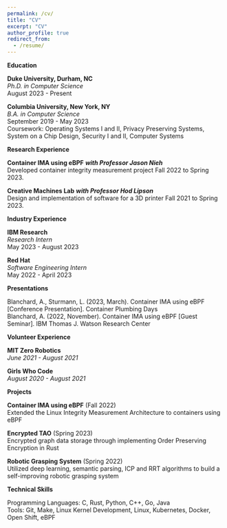 ```yaml
---
permalink: /cv/
title: "CV"
excerpt: "CV"
author_profile: true
redirect_from: 
  - /resume/
---
```


**Education**

**Duke University, Durham, NC** \
*Ph.D. in Computer Science* \
August 2023 - Present 

**Columbia University, New York, NY** \
*B.A. in Computer Science* \
September 2019 - May 2023 \
Coursework: Operating Systems I and II, Privacy Preserving Systems, System on a Chip Design, Security I and II, Computer Systems

**Research Experience**

**Container IMA using eBPF** ***with Professor Jason Nieh*** \
Developed container integrity measurement project Fall 2022 to Spring 2023. 

**Creative Machines Lab** ***with Professor Hod Lipson*** \
Design and implementation of software for a 3D printer Fall 2021 to Spring 2023. 

**Industry Experience**

**IBM Research** \
*Research Intern* \
May 2023 - August 2023  

**Red Hat** \
*Software Engineering Intern*  \
May 2022 - April 2023

**Presentations**

Blanchard, A., Sturmann, L. (2023, March). Container IMA using eBPF [Conference Presentation]. Container Plumbing Days \
Blanchard, A. (2022, November). Container IMA using eBPF [Guest Seminar]. IBM Thomas J. Watson Research Center 

**Volunteer Experience**

**MIT Zero Robotics** \
*June 2021 - August 2021*

**Girls Who Code** \
*August 2020 - August 2021*

**Projects**

**Container IMA using eBPF** (Fall 2022) \
Extended the Linux Integrity Measurement Architecture to containers using eBPF

**Encrypted TAO** (Spring 2023) \
Encrypted graph data storage through implementing Order Preserving Encryption in Rust 

**Robotic Grasping System** (Spring 2022) \
Utilized deep learning, semantic parsing, ICP and RRT algorithms to build a self-improving robotic grasping system

**Technical Skills**

Programming Languages: C, Rust, Python, C++, Go, Java \
Tools: Git, Make, Linux Kernel Development, Linux, Kubernetes, Docker, Open Shift, eBPF